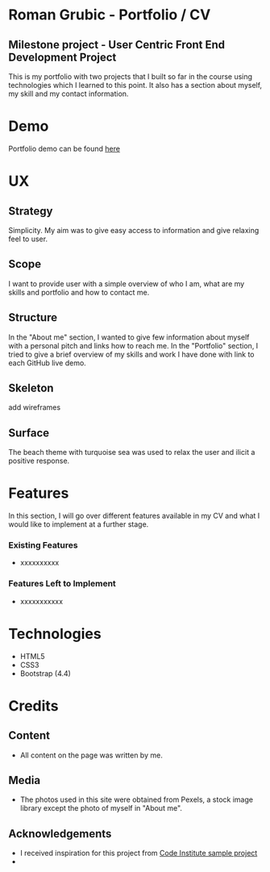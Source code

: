 # Roman Grubic - Portfolio / CV
## Milestone project - User Centric Front End Development Project 

This is my portfolio with two projects that I built so far in the course using technologies which I learned to this point. It also has a section about myself, my skill and my contact information.

# Demo
Portfolio demo can be found [here](https://romangrubic.github.io/first-milestone-project/)

# UX
## Strategy  
Simplicity. My aim was to give easy access to information and give relaxing feel to user.

## Scope
I want to provide user with a simple overview of who I am, what are my skills and portfolio and how to contact me.

## Structure
In the "About me" section, I wanted to give few information about myself with a personal pitch and links how to reach me.
In the "Portfolio" section, I tried to give a brief overview of my skills and work I have done with link to each GitHub live demo.

## Skeleton
add wireframes

## Surface
The beach theme with turquoise sea was used to relax the user and ilicit a positive response.

# Features 
In this section, I will go over different features available in my CV and what I would like to implement at a further stage.
### Existing Features
+ xxxxxxxxxx
### Features Left to Implement
+ xxxxxxxxxxx

# Technologies
* HTML5
* CSS3
* Bootstrap (4.4)

# Credits

## Content
+ All content on the page was written by me.
## Media
+ The photos used in this site were obtained from Pexels, a stock image library except the photo of myself in "About me".
## Acknowledgements
+ I received inspiration for this project from [Code Institute sample project](https://github.com/Code-Institute-Solutions/StudentExampleProjectGradeFive)
+ 